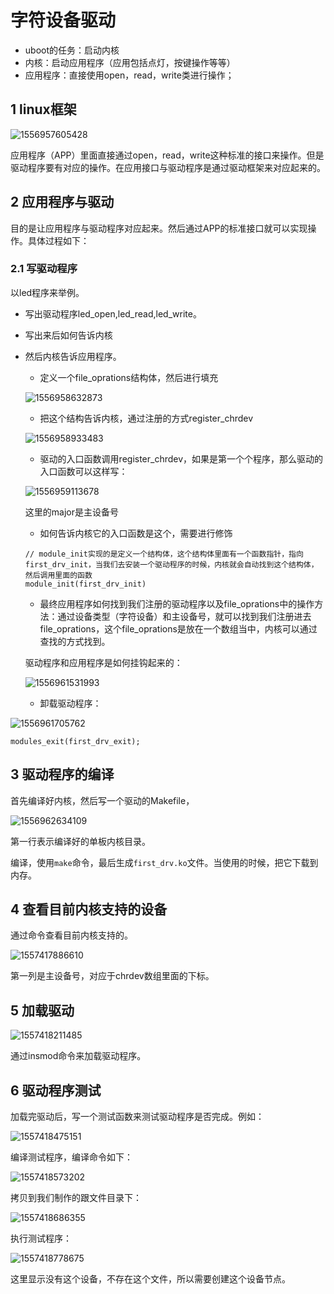 # 字符设备驱动

- uboot的任务：启动内核
- 内核：启动应用程序（应用包括点灯，按键操作等等）
- 应用程序：直接使用open，read，write类进行操作；

## 1 linux框架

![1556957605428](images/linux_struct.png)

应用程序（APP）里面直接通过open，read，write这种标准的接口来操作。但是驱动程序要有对应的操作。在应用接口与驱动程序是通过驱动框架来对应起来的。

## 2 应用程序与驱动

目的是让应用程序与驱动程序对应起来。然后通过APP的标准接口就可以实现操作。具体过程如下：

### 2.1 写驱动程序

以led程序来举例。

- 写出驱动程序led_open,led_read,led_write。

- 写出来后如何告诉内核

- 然后内核告诉应用程序。

  - 定义一个file_oprations结构体，然后进行填充

  ![1556958632873](images/add_app_drive.png)

  - 把这个结构告诉内核，通过注册的方式register_chrdev

  ![1556958933483](images/register_chrdev.png)

  - 驱动的入口函数调用register_chrdev，如果是第一个个程序，那么驱动的入口函数可以这样写：

  ![1556959113678](images/drive_first.png)

  这里的major是主设备号

  - 如何告诉内核它的入口函数是这个，需要进行修饰

  ```
  // module_init实现的是定义一个结构体，这个结构体里面有一个函数指针，指向first_drv_init，当我们去安装一个驱动程序的时候，内核就会自动找到这个结构体，然后调用里面的函数
  module_init(first_drv_init)
  ```

  - 最终应用程序如何找到我们注册的驱动程序以及file_oprations中的操作方法：通过设备类型（字符设备）和主设备号，就可以找到我们注册进去file_oprations，这个file_oprations是放在一个数组当中，内核可以通过查找的方式找到。

  驱动程序和应用程序是如何挂钩起来的：

  ![1556961531993](images/drv_app.png)

  - 卸载驱动程序：

![1556961705762](images/uninstall_drv.png)

```
modules_exit(first_drv_exit);
```

## 3 驱动程序的编译

首先编译好内核，然后写一个驱动的Makefile，

![1556962634109](images/drv_makefile.png)

第一行表示编译好的单板内核目录。

编译，使用`make`命令，最后生成`first_drv.ko`文件。当使用的时候，把它下载到内存。

## 4 查看目前内核支持的设备

通过命令查看目前内核支持的。

![1557417886610](images/cat_dev.png)

第一列是主设备号，对应于chrdev数组里面的下标。

## 5 加载驱动

![1557418211485](images/load_dri.png)

通过insmod命令来加载驱动程序。

## 6 驱动程序测试

加载完驱动后，写一个测试函数来测试驱动程序是否完成。例如：

![1557418475151](images/test_app.png)

编译测试程序，编译命令如下：

![1557418573202](images/compile_test_app.png)

拷贝到我们制作的跟文件目录下：

![1557418686355](images/copy_test_app_to_root.png)

执行测试程序：

![1557418778675](images/run_test_app.png)

这里显示没有这个设备，不存在这个文件，所以需要创建这个设备节点。



